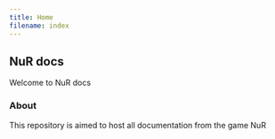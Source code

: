 ```yaml
---
title: Home
filename: index
--- 
```


## NuR docs
Welcome to NuR docs

### About
This repository is aimed to host all documentation from the game NuR
